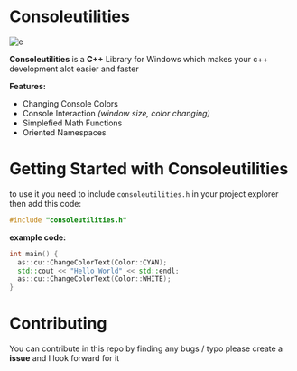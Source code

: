 # Consoleutilities
![e](https://cdn.discordapp.com/attachments/773986304433979437/861187630459912242/unknown.png)

**Consoleutilities** is a **C++** Library for Windows which makes your c++ development alot easier and faster 

**Features:**

- Changing Console Colors
- Console Interaction *(window size, color changing)*
- Simplefied Math Functions
- Oriented Namespaces

# Getting Started with Consoleutilities

to use it you need to include `consoleutilities.h` in your project explorer then add this code: 
```cpp
#include "consoleutilities.h"
```

**example code:**
```cpp
int main() {
  as::cu::ChangeColorText(Color::CYAN);
  std::cout << "Hello World" << std::endl;
  as::cu::ChangeColorText(Color::WHITE);
}
```

# Contributing 
You can contribute in this repo by finding any bugs / typo please create a **issue** and I look forward for it